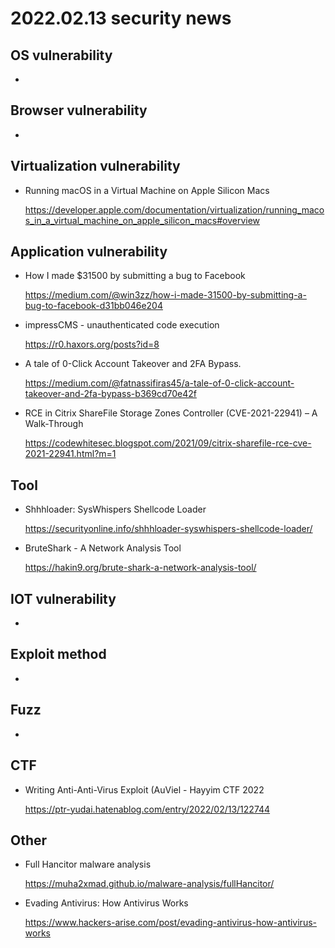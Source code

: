 # 2022.02.13 security news

## OS vulnerability 

* 

## Browser vulnerability

* 

## Virtualization vulnerability

* Running macOS in a Virtual Machine on Apple Silicon Macs

  https://developer.apple.com/documentation/virtualization/running_macos_in_a_virtual_machine_on_apple_silicon_macs#overview

## Application vulnerability 

* How I made $31500 by submitting a bug to Facebook

  https://medium.com/@win3zz/how-i-made-31500-by-submitting-a-bug-to-facebook-d31bb046e204

* impressCMS - unauthenticated code execution

  https://r0.haxors.org/posts?id=8

* A tale of 0-Click Account Takeover and 2FA Bypass.

  https://medium.com/@fatnassifiras45/a-tale-of-0-click-account-takeover-and-2fa-bypass-b369cd70e42f

* RCE in Citrix ShareFile Storage Zones Controller (CVE-2021-22941) – A Walk-Through

  https://codewhitesec.blogspot.com/2021/09/citrix-sharefile-rce-cve-2021-22941.html?m=1

## Tool

* Shhhloader: SysWhispers Shellcode Loader

  https://securityonline.info/shhhloader-syswhispers-shellcode-loader/

* BruteShark - A Network Analysis Tool

  https://hakin9.org/brute-shark-a-network-analysis-tool/

## IOT vulnerability 

* 

## Exploit method

* 

## Fuzz

* 

## CTF

* Writing Anti-Anti-Virus Exploit (AuViel - Hayyim CTF 2022

  https://ptr-yudai.hatenablog.com/entry/2022/02/13/122744

## Other

* Full Hancitor malware analysis

  https://muha2xmad.github.io/malware-analysis/fullHancitor/

* Evading Antivirus: How Antivirus Works

  https://www.hackers-arise.com/post/evading-antivirus-how-antivirus-works